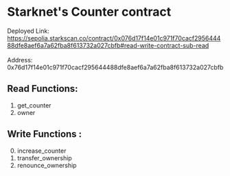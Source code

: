 # Starknet's Counter contract

Deployed Link: https://sepolia.starkscan.co/contract/0x076d17f14e01c971f70cacf295644488dfe8aef6a7a62fba8f613732a027cbfb#read-write-contract-sub-read <br />
<br />
Address: 0x76d17f14e01c971f70cacf295644488dfe8aef6a7a62fba8f613732a027cbfb

## Read Functions:
1. get_counter<br />
2. owner

## Write Functions :
0. increase_counter<br />
1. transfer_ownership<br />
2. renounce_ownership





